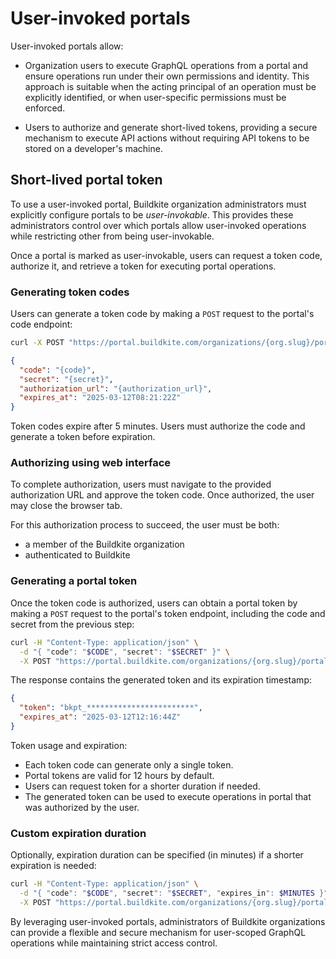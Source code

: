 # User-invoked portals

User-invoked portals allow:

- Organization users to execute GraphQL operations from a portal and ensure operations run under their own permissions and identity. This approach is suitable when the acting principal of an operation must be explicitly identified, or when user-specific permissions must be enforced.

- Users to authorize and generate short-lived tokens, providing a secure mechanism to execute API actions without requiring API tokens to be stored on a developer's machine.

## Short-lived portal token

To use a user-invoked portal, Buildkite organization administrators must explicitly configure portals to be _user-invokable_. This provides these administrators control over which portals allow user-invoked operations while restricting other from being user-invokable.

Once a portal is marked as user-invokable, users can request a token code, authorize it, and retrieve a token for executing portal operations.

### Generating token codes

Users can generate a token code by making a `POST` request to the portal's code endpoint:

```bash
curl -X POST "https://portal.buildkite.com/organizations/{org.slug}/portals/{portal.slug}/codes"
```

```json
{
  "code": "{code}",
  "secret": "{secret}",
  "authorization_url": "{authorization_url}",
  "expires_at": "2025-03-12T08:21:22Z"
}
```

Token codes expire after 5 minutes. Users must authorize the code and generate a token before expiration.

### Authorizing using web interface

To complete authorization, users must navigate to the provided authorization URL and approve the token code. Once authorized, the user may close the browser tab.

For this authorization process to succeed, the user must be both:

- a member of the Buildkite organization
- authenticated to Buildkite

### Generating a portal token

Once the token code is authorized, users can obtain a portal token by making a `POST` request to the portal's token endpoint, including the code and secret from the previous step:

```bash
curl -H "Content-Type: application/json" \
  -d "{ "code": "$CODE", "secret": "$SECRET" }" \
  -X POST "https://portal.buildkite.com/organizations/{org.slug}/portals/{portal.slug}/tokens"
```

The response contains the generated token and its expiration timestamp:

```json
{
  "token": "bkpt_************************",
  "expires_at": "2025-03-12T12:16:44Z"
}
```

Token usage and expiration:

- Each token code can generate only a single token.
- Portal tokens are valid for 12 hours by default.
- Users can request token for a shorter duration if needed.
- The generated token can be used to execute operations in portal that was authorized by the user.

### Custom expiration duration

Optionally, expiration duration can be specified (in minutes) if a shorter expiration is needed:

```bash
curl -H "Content-Type: application/json" \
  -d "{ "code": "$CODE", "secret": "$SECRET", "expires_in": $MINUTES }" \
  -X POST "https://portal.buildkite.com/organizations/{org.slug}/portals/{portal.slug}/tokens"
```

By leveraging user-invoked portals, administrators of Buildkite organizations can provide a flexible and secure mechanism for user-scoped GraphQL operations while maintaining strict access control.
